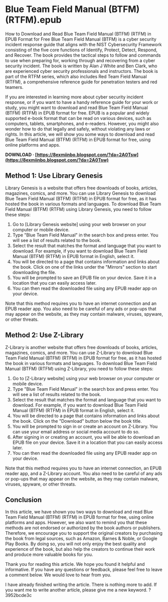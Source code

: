 # Blue Team Field Manual (BTFM) (RTFM).epub
 
 How to Download and Read Blue Team Field Manual (BTFM) (RTFM) in EPUB Format for Free 
Blue Team Field Manual (BTFM) is a cyber security incident response guide that aligns with the NIST Cybersecurity Framework consisting of the five core functions of Identify, Protect, Detect, Respond, and Recover. The book provides the tactical steps to follow and commands to use when preparing for, working through and recovering from a cyber security incident. The book is written by Alan J White and Ben Clark, who are experienced cyber security professionals and instructors. The book is part of the RTFM series, which also includes Red Team Field Manual (RTFM), a comprehensive reference guide for penetration testers and red teamers.
 
If you are interested in learning more about cyber security incident response, or if you want to have a handy reference guide for your work or study, you might want to download and read Blue Team Field Manual (BTFM) (RTFM) in EPUB format for free. EPUB is a popular and widely supported e-book format that can be read on various devices, such as computers, tablets, smartphones, and e-readers. However, you might also wonder how to do that legally and safely, without violating any laws or rights. In this article, we will show you some ways to download and read Blue Team Field Manual (BTFM) (RTFM) in EPUB format for free, using online platforms and apps.
 
**DOWNLOAD · [https://8exmiinbo.blogspot.com/?da=2A0Tsw](https://8exmiinbo.blogspot.com/?da=2A0Tsw)**


 
## Method 1: Use Library Genesis
 
Library Genesis is a website that offers free downloads of books, articles, magazines, comics, and more. You can use Library Genesis to download Blue Team Field Manual (BTFM) (RTFM) in EPUB format for free, as it has hosted the book in various formats and languages. To download Blue Team Field Manual (BTFM) (RTFM) using Library Genesis, you need to follow these steps:
 
1. Go to [Library Genesis website] using your web browser on your computer or mobile device.
2. Type "Blue Team Field Manual" in the search box and press enter. You will see a list of results related to the book.
3. Select the result that matches the format and language that you want to download. For example, if you want to download Blue Team Field Manual (BTFM) (RTFM) in EPUB format in English, select it.
4. You will be directed to a page that contains information and links about the book. Click on one of the links under the "Mirrors" section to start downloading the file.
5. You will be prompted to save an EPUB file on your device. Save it in a location that you can easily access later.
6. You can then read the downloaded file using any EPUB reader app on your device.

Note that this method requires you to have an internet connection and an EPUB reader app. You also need to be careful of any ads or pop-ups that may appear on the website, as they may contain malware, viruses, spyware, or other threats.
 
## Method 2: Use Z-Library
 
Z-Library is another website that offers free downloads of books, articles, magazines, comics, and more. You can use Z-Library to download Blue Team Field Manual (BTFM) (RTFM) in EPUB format for free, as it has hosted the book in various formats and languages. To download Blue Team Field Manual (BTFM) (RTFM) using Z-Library, you need to follow these steps:

1. Go to [Z-Library website] using your web browser on your computer or mobile device.
2. Type "Blue Team Field Manual" in the search box and press enter. You will see a list of results related to the book.
3. Select the result that matches the format and language that you want to download. For example, if you want to download Blue Team Field Manual (BTFM) (RTFM) in EPUB format in English, select it.
4. You will be directed to a page that contains information and links about the book. Click on the "Download" button below the book title.
5. You will be prompted to sign in or create an account on Z-Library. You can use your email address or social media account to do so.
6. After signing in or creating an account, you will be able to download an EPUB file on your device. Save it in a location that you can easily access later.
7. You can then read the downloaded file using any EPUB reader app on your device.

Note that this method requires you to have an internet connection, an EPUB reader app, and a Z-Library account. You also need to be careful of any ads or pop-ups that may appear on the website, as they may contain malware, viruses, spyware, or other threats.

## Conclusion
 
In this article, we have shown you two ways to download and read Blue Team Field Manual (BTFM) (RTFM) in EPUB format for free, using online platforms and apps. However, we also want to remind you that these methods are not endorsed or authorized by the book authors or publishers. Therefore, we encourage you to support the original creators by purchasing the book from legal sources, such as Amazon, Barnes & Noble, or Google Play Books. By doing so, you will not only enjoy the best quality and experience of the book, but also help the creators to continue their work and produce more valuable books for you.
 
Thank you for reading this article. We hope you found it helpful and informative. If you have any questions or feedback, please feel free to leave a comment below. We would love to hear from you.
 
I have already finished writing the article. There is nothing more to add. If you want me to write another article, please give me a new keyword. ?
 3952bcde3c
 
